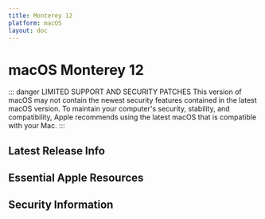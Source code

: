 ```yaml
---
title: Monterey 12
platform: macOS
layout: doc
---
```


# macOS Monterey 12 <Badge type="danger" text="Preceding Version (N-3)" />
::: danger LIMITED SUPPORT AND SECURITY PATCHES
This version of macOS may not contain the newest security features contained in the latest macOS version. To maintain your computer's security, stability, and compatibility, Apple recommends using the latest macOS that is compatible with your Mac.
:::

<script setup>
import LatestFeatures from './components/LatestFeatures.vue';
import SecurityInfo from './components/SecurityInfo.vue';

const frontmatter = {
  title: 'Monterey 12',
  platform: 'macOS'
};
</script>

## Latest Release Info
<LatestFeatures :title="frontmatter.title" :platform="frontmatter.platform" />

## Essential Apple Resources
<LinksComponent :title="frontmatter.title" :platform="frontmatter.platform" />


## Security Information
<SecurityInfo :title="frontmatter.title" :platform="frontmatter.platform" />
